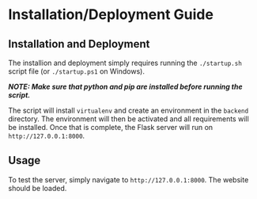# Installation/Deployment Guide

## Installation and Deployment

The installion and deployment simply requires running the `./startup.sh` script file (or `./startup.ps1` on Windows).

***NOTE: Make sure that python and pip are installed before running the script.***

The script will install `virtualenv` and create an environment in the `backend` directory. The environment will then be activated and all requirements will be installed. Once that is complete, the Flask server will run on `http://127.0.0.1:8000`.

## Usage

To test the server, simply navigate to `http://127.0.0.1:8000`. The website should be loaded.
